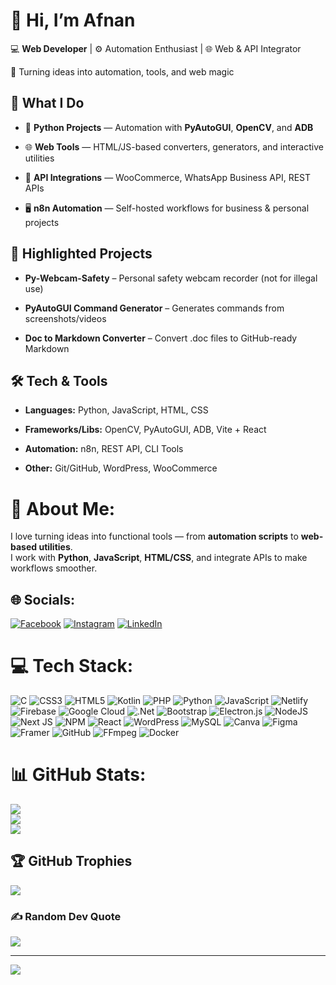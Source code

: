# **👋 Hi, I’m Afnan**

💻 **Web Developer** | ⚙️ Automation Enthusiast | 🌐 Web & API Integrator

🚀 Turning ideas into automation, tools, and web magic

## **🚀 What I Do**

*   🐍 **Python Projects** — Automation with **PyAutoGUI**, **OpenCV**, and **ADB**
  
*   🌐 **Web Tools** — HTML/JS-based converters, generators, and interactive utilities  
    
*   🔗 **API Integrations** — WooCommerce, WhatsApp Business API, REST APIs  
    
*   🖥 **n8n Automation** — Self-hosted workflows for business & personal projects  
    

## **📂 Highlighted Projects**

*   **Py-Webcam-Safety** – Personal safety webcam recorder (not for illegal use)  
    
*   **PyAutoGUI Command Generator** – Generates commands from screenshots/videos  
    
*   **Doc to Markdown Converter** – Convert .doc files to GitHub-ready Markdown      

## **🛠 Tech & Tools**

*   **Languages:** Python, JavaScript, HTML, CSS  
    
*   **Frameworks/Libs:** OpenCV, PyAutoGUI, ADB, Vite + React  
    
*   **Automation:** n8n, REST API, CLI Tools  
    
*   **Other:** Git/GitHub, WordPress, WooCommerce  


# 💫 About Me:
I love turning ideas into functional tools — from **automation scripts** to **web-based utilities**.  
I work with **Python**, **JavaScript**, **HTML/CSS**, and integrate APIs to make workflows smoother.

## 🌐 Socials:
[![Facebook](https://img.shields.io/badge/Facebook-%231877F2.svg?logo=Facebook&logoColor=white)](https://facebook.com/afnannex) [![Instagram](https://img.shields.io/badge/Instagram-%23E4405F.svg?logo=Instagram&logoColor=white)](https://instagram.com/afnan_nex) [![LinkedIn](https://img.shields.io/badge/LinkedIn-%230077B5.svg?logo=linkedin&logoColor=white)](https://linkedin.com/in/muhammad-afnan-siddiqui-a9953a364) 

# 💻 Tech Stack:
![C](https://img.shields.io/badge/c-%2300599C.svg?style=for-the-badge&logo=c&logoColor=white) ![CSS3](https://img.shields.io/badge/css3-%231572B6.svg?style=for-the-badge&logo=css3&logoColor=white) ![HTML5](https://img.shields.io/badge/html5-%23E34F26.svg?style=for-the-badge&logo=html5&logoColor=white) ![Kotlin](https://img.shields.io/badge/kotlin-%237F52FF.svg?style=for-the-badge&logo=kotlin&logoColor=white) ![PHP](https://img.shields.io/badge/php-%23777BB4.svg?style=for-the-badge&logo=php&logoColor=white) ![Python](https://img.shields.io/badge/python-3670A0?style=for-the-badge&logo=python&logoColor=ffdd54) ![JavaScript](https://img.shields.io/badge/javascript-%23323330.svg?style=for-the-badge&logo=javascript&logoColor=%23F7DF1E) ![Netlify](https://img.shields.io/badge/netlify-%23000000.svg?style=for-the-badge&logo=netlify&logoColor=#00C7B7) ![Firebase](https://img.shields.io/badge/firebase-%23039BE5.svg?style=for-the-badge&logo=firebase) ![Google Cloud](https://img.shields.io/badge/GoogleCloud-%234285F4.svg?style=for-the-badge&logo=google-cloud&logoColor=white) ![.Net](https://img.shields.io/badge/.NET-5C2D91?style=for-the-badge&logo=.net&logoColor=white) ![Bootstrap](https://img.shields.io/badge/bootstrap-%238511FA.svg?style=for-the-badge&logo=bootstrap&logoColor=white) ![Electron.js](https://img.shields.io/badge/Electron-191970?style=for-the-badge&logo=Electron&logoColor=white) ![NodeJS](https://img.shields.io/badge/node.js-6DA55F?style=for-the-badge&logo=node.js&logoColor=white) ![Next JS](https://img.shields.io/badge/Next-black?style=for-the-badge&logo=next.js&logoColor=white) ![NPM](https://img.shields.io/badge/NPM-%23CB3837.svg?style=for-the-badge&logo=npm&logoColor=white) ![React](https://img.shields.io/badge/react-%2320232a.svg?style=for-the-badge&logo=react&logoColor=%2361DAFB) ![WordPress](https://img.shields.io/badge/WordPress-%23117AC9.svg?style=for-the-badge&logo=WordPress&logoColor=white) ![MySQL](https://img.shields.io/badge/mysql-4479A1.svg?style=for-the-badge&logo=mysql&logoColor=white) ![Canva](https://img.shields.io/badge/Canva-%2300C4CC.svg?style=for-the-badge&logo=Canva&logoColor=white) ![Figma](https://img.shields.io/badge/figma-%23F24E1E.svg?style=for-the-badge&logo=figma&logoColor=white) ![Framer](https://img.shields.io/badge/Framer-black?style=for-the-badge&logo=framer&logoColor=blue) ![GitHub](https://img.shields.io/badge/github-%23121011.svg?style=for-the-badge&logo=github&logoColor=white) ![FFmpeg](https://shields.io/badge/FFmpeg-%23171717.svg?logo=ffmpeg&style=for-the-badge&labelColor=171717&logoColor=5cb85c) ![Docker](https://img.shields.io/badge/docker-%230db7ed.svg?style=for-the-badge&logo=docker&logoColor=white)
# 📊 GitHub Stats:
![](https://github-readme-stats.vercel.app/api?username=afnan-nex&theme=dark&hide_border=false&include_all_commits=true&count_private=false)<br/>
![](https://nirzak-streak-stats.vercel.app/?user=afnan-nex&theme=dark&hide_border=false)<br/>
![](https://github-readme-stats.vercel.app/api/top-langs/?username=afnan-nex&theme=dark&hide_border=false&include_all_commits=true&count_private=false&layout=compact)

## 🏆 GitHub Trophies
![](https://github-profile-trophy.vercel.app/?username=afnan-nex&theme=radical&no-frame=false&no-bg=true&margin-w=4)

### ✍️ Random Dev Quote
![](https://quotes-github-readme.vercel.app/api?type=horizontal&theme=radical)

---
[![](https://visitcount.itsvg.in/api?id=afnan-nex&icon=0&color=0)](https://visitcount.itsvg.in)

<!-- Proudly created with GPRM ( https://gprm.itsvg.in ) -->
